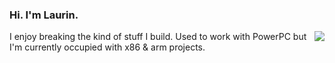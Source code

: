 ### Hi. I'm Laurin.

<img align="right" src="https://thumbs.gfycat.com/AmpleMajesticAntelopegroundsquirrel-small.gif">

I enjoy breaking the kind of stuff I build. Used to work with PowerPC but I'm
currently occupied with x86 & arm projects.
